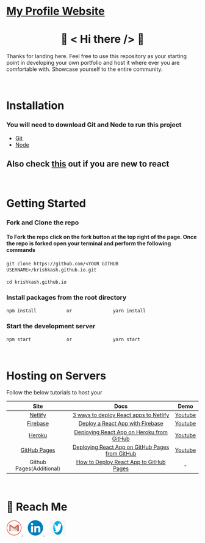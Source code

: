 # [My Profile Website](https://krishkash.github.io/)

<h1 align="center">👋 < Hi there /> 👋</h1>

Thanks for landing here. Feel free to use this repository as your starting point in developing your own portfolio and host it where ever you are comfortable with. Showcase yourself to the entire community.

<br />

# Installation

### You will need to download Git and Node to run this project

- [Git](https://git-scm.com/downloads)
- [Node](https://nodejs.org/en/download/)

## Also check [this](https://reactjs.org/docs/create-a-new-react-app.html) out if you are new to react

<br />

# Getting Started

### Fork and Clone the repo

#### To Fork the repo click on the fork button at the top right of the page. Once the repo is forked open your terminal and perform the following commands

```
git clone https://github.com/<YOUR GITHUB USERNAME>/krishkash.github.io.git

cd krishkash.github.io
```

### Install packages from the root directory

```
npm install           or               yarn install
```

### Start the development server

```
npm start             or               yarn start
```

<br />

# Hosting on Servers

Follow the below tutorials to host your

| Site       | Docs        | Demo  |
| :------------------: |:------------------: |:----------------: |
| [Netlify](https://www.netlify.com/) | [3 ways to deploy React apps to Netlify](https://blog.logrocket.com/3-ways-to-deploy-react-apps-to-netlify/) | [Youtube](https://www.youtube.com/watch?v=sGBdp9r2GSg) |
| [Firebase](https://firebase.google.com/docs/hosting) | [Deploy a React App with Firebase](https://medium.com/swlh/how-to-deploy-a-react-app-with-firebase-hosting-98063c5bf425) | [Youtube](https://www.youtube.com/watch?v=1wZw7RvXPRU)
| [Heroku](https://www.heroku.com/) | [Deploying React App on Heroku from GitHub](https://medium.com/make-it-heady/deploying-create-react-app-on-heroku-from-github-49447561f670) | [Youtube](https://www.youtube.com/watch?v=dn4mmfbletg) |
| [GitHub Pages](https://pages.github.com/) | [Deploying React App on GitHub Pages from GitHub](https://create-react-app.dev/docs/deployment/#github-pages) | [Youtube](https://youtu.be/F8s4Ng-re0E) |
| Github Pages(Additional) | [How to Deploy React App to GitHub Pages](https://www.c-sharpcorner.com/article/how-to-deploy-react-application-on-github-pages/) | - |

</br>

# 🚀 Reach Me

<a href="mailto:kmurari103@gmail.com" target="_blank">
   <img  src="https://github.com/KrishKash/krishkash.github.io/blob/master/src/assets/images/social/gmail.png" width="40px" height="40px"/>
</a>&nbsp&nbsp
<a href="https://www.linkedin.com/in/krishna-murari-kashyap-689864148/" target="_blank">
   <img  src="https://github.com/KrishKash/krishkash.github.io/blob/master/src/assets/images/social/linkedin.png" width="40px" height="40px"/>
</a> &nbsp &nbsp
<a href="https://twitter.com/its_me_kmk" target="_blank">
   <img  src="https://github.com/KrishKash/krishkash.github.io/blob/master/src/assets/images/social/twitter.png" width="40px" height="40px"/>
</a>

